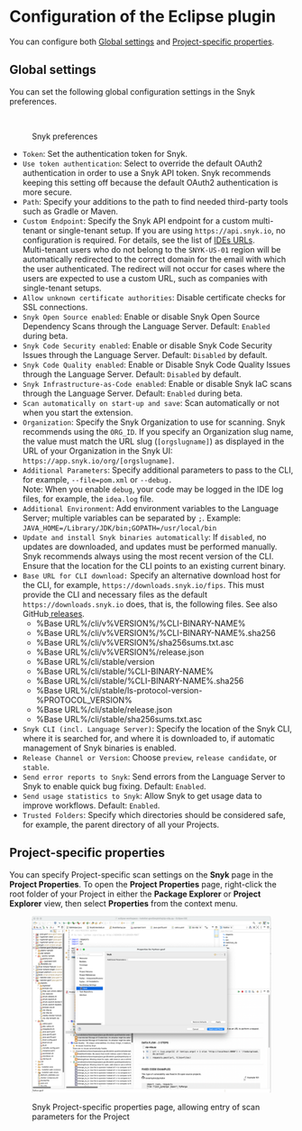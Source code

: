 # Configuration of the Eclipse plugin

You can configure both [Global settings](configuration-of-the-eclipse-plugin.md#global-settings) and [Project-specific properties](configuration-of-the-eclipse-plugin.md#project-specific-properties).

## Global settings

You can set the following global configuration settings in the Snyk preferences.

<figure><img src="../../../.gitbook/assets/Screenshot 2025-01-09 at 8.35.31 AM.png" alt=""><figcaption><p>Snyk preferences</p></figcaption></figure>

* `Token`: Set the authentication token for Snyk.
* `Use token authentication`: Select to override the default OAuth2 authentication in order to use a Snyk API token. Snyk recommends keeping this setting off because the default OAuth2 authentication is more secure.
* `Path`: Specify your additions to the path to find needed third-party tools such as Gradle or Maven.
* `Custom Endpoint`: Specify the Snyk API endpoint for a custom multi-tenant or single-tenant setup. If you are using `https://api.snyk.io`, no configuration is required. For details, see the list of [IDEs URLs](../../../working-with-snyk/regional-hosting-and-data-residency.md#ides-urls).\
  Multi-tenant users who do not belong to the `SNYK-US-01` region will be automatically redirected to the correct domain for the email with which the user authenticated. The redirect will not occur for cases where the users are expected to use a custom URL, such as companies with single-tenant setups.
* `Allow unknown certificate authorities`: Disable certificate checks for SSL connections.
* `Snyk Open Source enabled`: Enable or disable Snyk Open Source Dependency Scans through the Language Server. Default: `Enabled` during beta.
* `Snyk Code Security enabled`: Enable or disable Snyk Code Security Issues through the Language Server. Default: `Disabled` by default.
* `Snyk Code Quality enabled`: Enable or Disable Snyk Code Quality Issues through the Language Server. Default: `Disabled` by default.
* `Snyk Infrastructure-as-Code enabled`: Enable or disable Snyk IaC scans through the Language Server. Default: `Enabled` during beta.
* `Scan automatically on start-up and save`: Scan automatically or not when you start the extension.
* `Organization`: Specify the Snyk Organization to use for scanning. Snyk recommends using the `ORG_ID`. If you specify an Organization slug name, the value must match the URL slug (`[orgslugname]`) as displayed in the URL of your Organization in the Snyk UI: `https://app.snyk.io/org/[orgslugname]`.
* `Additional Parameters`: Specify additional parameters to pass to the CLI, for example, `--file=pom.xml` or `--debug.` \
  Note: When you enable `debug`, your code may be logged in the IDE log files, for example, the `idea.log` file.
* `Additional Environment`: Add environment variables to the Language Server; multiple variables can be separated by `;`. Example: `JAVA_HOME=/Library/JDK/bin;GOPATH=/usr/local/bin`
* `Update and install Snyk binaries automatically`: If `disabled`, no updates are downloaded, and updates must be performed manually. Snyk recommends always using the most recent version of the CLI. Ensure that the location for the CLI points to an existing current binary.
* `Base URL for CLI download:` Specify an alternative download host for the CLI, for example, `https://downloads.snyk.io/fips`. This must provide the CLI and necessary files as the default `https://downloads.snyk.io` does, that is, the following files. See also GitHub[ releases](https://github.com/snyk/cli/releases).
  * %Base URL%/cli/v%VERSION%/%CLI-BINARY-NAME%
  * %Base URL%/cli/v%VERSION%/%CLI-BINARY-NAME%.sha256
  * %Base URL%/cli/v%VERSION%/sha256sums.txt.asc
  * %Base URL%/cli/v%VERSION%/release.json
  * %Base URL%/cli/stable/version
  * %Base URL%/cli/stable/%CLI-BINARY-NAME%
  * %Base URL%/cli/stable/%CLI-BINARY-NAME%.sha256
  * %Base URL%/cli/stable/ls-protocol-version-%PROTOCOL\_VERSION%
  * %Base URL%/cli/stable/release.json
  * %Base URL%/cli/stable/sha256sums.txt.asc
* `Snyk CLI (incl. Language Server)`: Specify the location of the Snyk CLI, where it is searched for, and where it is downloaded to, if automatic management of Snyk binaries is enabled.
* `Release Channel or Version`: Choose `preview`, `release candidate`, or `stable`.
* `Send error reports to Snyk`: Send errors from the Language Server to Snyk to enable quick bug fixing. Default: `Enabled`.
* `Send usage statistics to Snyk`: Allow Snyk to get usage data to improve workflows. Default: `Enabled`.
* `Trusted Folders`: Specify which directories should be considered safe, for example, the parent directory of all your Projects.

## Project-specific properties

You can specify Project-specific scan settings on the **Snyk** page in the **Project Properties**. To open the **Project Properties** page, right-click the root folder of your Project in either the **Package Explorer** or **Project Explorer** view, then select **Properties** from the context menu.

<figure><img src="../../../.gitbook/assets/image (651).png" alt=""><figcaption><p>Snyk Project-specific properties page, allowing entry of scan parameters for the Project</p></figcaption></figure>


